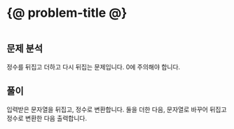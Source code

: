 # {@ problem-title @}

~~~problem-info-table
~~~

## 문제 분석

정수를 뒤집고 더하고 다시 뒤집는 문제입니다. 0에 주의해야 합니다.

## 풀이

입력받은 문자열을 뒤집고, 정수로 변환합니다.
둘을 더한 다음, 문자열로 바꾸어 뒤집고 정수로 변환한 다음 출력합니다.
